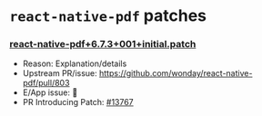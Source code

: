 # `react-native-pdf` patches

### [react-native-pdf+6.7.3+001+initial.patch](react-native-pdf+6.7.3+001+initial.patch)

- Reason: Explanation/details
- Upstream PR/issue: https://github.com/wonday/react-native-pdf/pull/803
- E/App issue: 🛑
- PR Introducing Patch: [#13767](https://github.com/Expensify/App/pull/13767)
